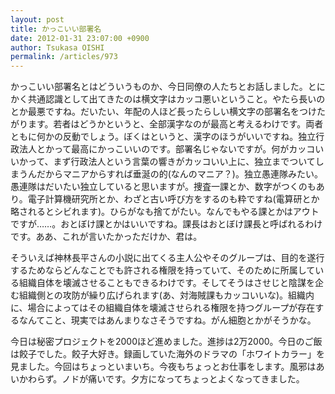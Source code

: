 ```yaml
---
layout: post
title: かっこいい部署名
date: 2012-01-31 23:07:00 +0900
author: Tsukasa OISHI
permalink: /articles/973
---
```



かっこいい部署名とはどういうものか、今日同僚の人たちとお話しました。とにかく共通認識として出てきたのは横文字はカッコ悪いということ。やたら長いのとか最悪ですね。だいたい、年配の人ほど長ったらしい横文字の部署名をつけたがります。若者はどうかというと、全部漢字なのが最高と考えるわけです。両者ともに何かの反動でしょう。ぼくはというと、漢字のほうがいいですね。独立行政法人とかって最高にかっこいいのです。部署名じゃないですが。何がカッコいいかって、まず行政法人という言葉の響きがカッコいい上に、独立までついてしまうんだからマニアからすれば垂涎の的(なんのマニア？)。独立愚連隊みたい。愚連隊はだいたい独立していると思いますが。捜査一課とか、数字がつくのもあり。電子計算機研究所とか、わざと古い呼び方をするのも粋ですね(電算研とか略されるとシビれます)。ひらがなも捨てがたい。なんでもやる課とかはアウトですが……。おとぼけ課とかはいいですね。課長はおとぼけ課長と呼ばれるわけです。ああ、これが言いたかっただけか、君は。  

そういえば神林長平さんの小説に出てくる主人公やそのグループは、目的を遂行するためならどんなことでも許される権限を持っていて、そのために所属している組織自体を壊滅させることもできるわけです。そしてそうはさせじと陰謀を企む組織側との攻防が繰り広げられます(あ、対海賊課もカッコいいな)。組織内に、場合によってはその組織自体を壊滅させられる権限を持つグループが存在するなんてこと、現実ではあんまりなさそうですね。がん細胞とかがそうかな。  

今日は秘密プロジェクトを2000ほど進めました。進捗は2万2000。今日のご飯は餃子でした。餃子大好き。録画していた海外のドラマの「ホワイトカラー」を見ました。今回はちょっといまいち。今夜もちょっとお仕事をします。風邪はあいかわらず。ノドが痛いです。夕方になってちょっとよくなってきました。  

